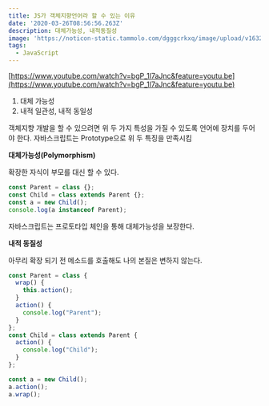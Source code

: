 ```yaml
---
title: JS가 객체지향언어라 할 수 있는 이유
date: '2020-03-26T08:56:56.263Z'
description: 대체가능성, 내적동질성
image: 'https://noticon-static.tammolo.com/dgggcrkxq/image/upload/v1632298243/tlog/cover/_____JS_1_jbq8ea.png'
tags:
  - JavaScript
---
```



[https://www.youtube.com/watch?v=bgP_1l7aJnc&feature=youtu.be](https://www.youtube.com/watch?v=bgP_1l7aJnc&feature=youtu.be)

1. 대체 가능성
2. 내적 일관성, 내적 동일성

객체지향 개발을 할 수 있으려면 위 두 가지 특성을 가질 수 있도록 언어에 장치를 두어야 한다. 자바스크립트는 Prototype으로 위 두 특징을 만족시킴

**대체가능성(Polymorphism)**

확장한 자식이 부모를 대신 할 수 있다.

```jsx
const Parent = class {};
const Child = class extends Parent {};
const a = new Child();
console.log(a instanceof Parent);
```

자바스크립트는 프로토타입 체인을 통해 대체가능성을 보장한다.

**내적 동질성**

아무리 확장 되기 전 메소드를 호출해도 나의 본질은 변하지 않는다.

```jsx
const Parent = class {
  wrap() {
    this.action();
  }
  action() {
    console.log("Parent");
  }
};
const Child = class extends Parent {
  action() {
    console.log("Child");
  }
};

const a = new Child();
a.action();
a.wrap();
```
